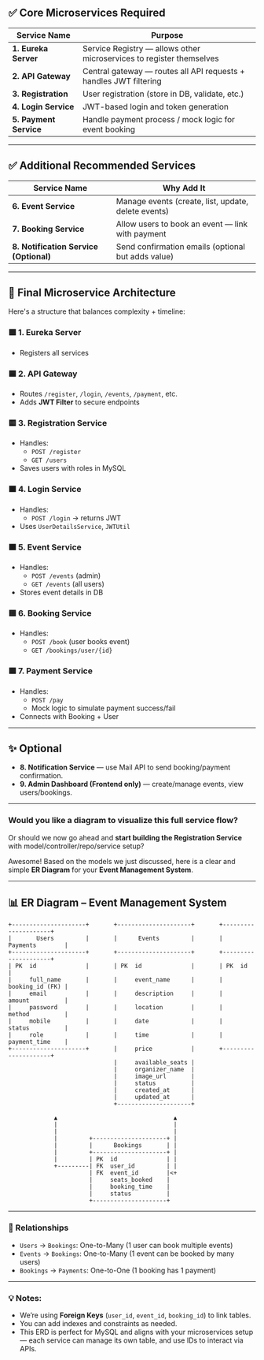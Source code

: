 ## ✅ Core Microservices Required

| Service Name         | Purpose                                                               |
|----------------------|-----------------------------------------------------------------------|
| **1. Eureka Server** | Service Registry — allows other microservices to register themselves |
| **2. API Gateway**   | Central gateway — routes all API requests + handles JWT filtering    |
| **3. Registration**  | User registration (store in DB, validate, etc.)                      |
| **4. Login Service** | JWT-based login and token generation                                  |
| **5. Payment Service** | Handle payment process / mock logic for event booking               |

---

## ✅ Additional Recommended Services

| Service Name         | Why Add It                                                            |
|----------------------|-----------------------------------------------------------------------|
| **6. Event Service**     | Manage events (create, list, update, delete events)                   |
| **7. Booking Service**   | Allow users to book an event — link with payment                     |
| **8. Notification Service (Optional)** | Send confirmation emails (optional but adds value)       |

---

## 🧱 Final Microservice Architecture

Here's a structure that balances complexity + timeline:

### 🟩 **1. Eureka Server**
- Registers all services

### 🟦 **2. API Gateway**
- Routes `/register`, `/login`, `/events`, `/payment`, etc.
- Adds **JWT Filter** to secure endpoints

### 🟨 **3. Registration Service**
- Handles:
  - `POST /register`
  - `GET /users`
- Saves users with roles in MySQL

### 🟧 **4. Login Service**
- Handles:
  - `POST /login` → returns JWT
- Uses `UserDetailsService`, `JWTUtil`

### 🟫 **5. Event Service**
- Handles:
  - `POST /events` (admin)
  - `GET /events` (all users)
- Stores event details in DB

### 🟥 **6. Booking Service**
- Handles:
  - `POST /book` (user books event)
  - `GET /bookings/user/{id}`

### 🟪 **7. Payment Service**
- Handles:
  - `POST /pay`
  - Mock logic to simulate payment success/fail
- Connects with Booking + User

---

## ✨ Optional

- **8. Notification Service** — use Mail API to send booking/payment confirmation.
- **9. Admin Dashboard (Frontend only)** — create/manage events, view users/bookings.

---

### Would you like a diagram to visualize this full service flow?
Or should we now go ahead and **start building the Registration Service** with model/controller/repo/service setup?


Awesome! Based on the models we just discussed, here is a clear and simple **ER Diagram** for your **Event Management System**.

---

## 📊 **ER Diagram – Event Management System**

```text
+---------------------+       +---------------------+       +---------------------+
|       Users         |       |      Events         |       |      Payments        |
+---------------------+       +---------------------+       +---------------------+
| PK  id              |       | PK  id              |       | PK  id              |
|     full_name       |       |     event_name      |       |     booking_id (FK) |
|     email           |       |     description     |       |     amount          |
|     password        |       |     location        |       |     method          |
|     mobile          |       |     date            |       |     status          |
|     role            |       |     time            |       |     payment_time    |
+---------------------+       |     price           |       +---------------------+
                              |     available_seats |
                              |     organizer_name  |
                              |     image_url       |
                              |     status          |
                              |     created_at      |
                              |     updated_at      |
                              +---------------------+

             ▲                                 ▲
             |                                 |
             |                                 |
             |         +---------------------+ |
             |         |      Bookings       | |
             |         +---------------------+ |
             |         | PK  id              | |
             +---------| FK  user_id         | |
                       | FK  event_id        |<+
                       |     seats_booked    |
                       |     booking_time    |
                       |     status          |
                       +---------------------+
```

---

### 🔗 Relationships

- `Users` → `Bookings`: One-to-Many (1 user can book multiple events)
- `Events` → `Bookings`: One-to-Many (1 event can be booked by many users)
- `Bookings` → `Payments`: One-to-One (1 booking has 1 payment)

---

### 💡 Notes:
- We’re using **Foreign Keys** (`user_id`, `event_id`, `booking_id`) to link tables.
- You can add indexes and constraints as needed.
- This ERD is perfect for MySQL and aligns with your microservices setup — each service can manage its own table, and use IDs to interact via APIs.
